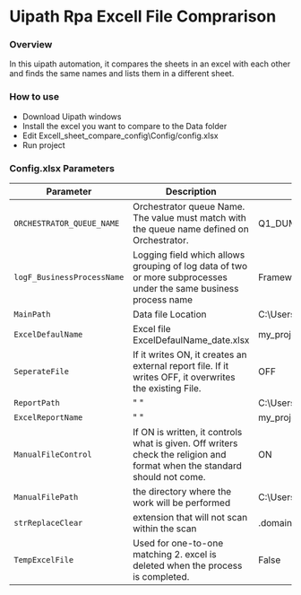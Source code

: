 # Uipath Rpa Excell File Comprarison

### Overview

In this uipath automation, it compares the sheets in an excel with each other and finds the same names and lists them in a different sheet.


### How to use

* Download Uipath windows
* Install the excel you want to compare to the Data folder
* Edit Excell_sheet_compare_config\Config/config.xlsx
* Run project

###  Config.xlsx Parameters

| Parameter | Description | Default
| ------ | ------ | ------ |
| `ORCHESTRATOR_QUEUE_NAME` | Orchestrator queue Name. The value must match with the queue name defined on Orchestrator.|Q1_DUMMY|
| `logF_BusinessProcessName` | Logging field which allows grouping of log data of two or more subprocesses under the same business process name|Framework|
| `MainPath` | Data file Location |C:\Users\myuser\Documents\UiPath\Data\|
| `ExcelDefaulName` | Excel file ExcelDefaulName_date.xlsx |my_project|
| `SeperateFile` | If it writes ON, it creates an external report file. If it writes OFF, it overwrites the existing File. |OFF|
| `ReportPath` | " " |C:\Users\myuser\Documents\Excell_sheet_compare\EndReport\|
| `ExcelReportName` | " " |my_project_report|
| `ManualFileControl` | If ON is written, it controls what is given. Off writers check the religion and format when the standard should not come. |ON|
| `ManualFilePath` | the directory where the work will be performed |C:\Users\myuser\Documents\UiPath\Data\my_project_date.xlsx|
| `strReplaceClear` | extension that will not scan within the scan |.domain.com|
|`TempExcelFile` | Used for one-to-one matching 2. excel is deleted when the process is completed. |False|
